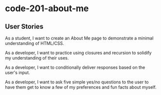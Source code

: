 # code-201-about-me

## User Stories

As a student, I want to create an About Me page to demonstrate a minimal understanding of HTML/CSS.

As a developer, I want to practice using closures and recursion to solidify my understanding of their uses.

As a developer, I want to conditionally deliver responses based on the user's input.

As a developer, I want to ask five simple yes/no questions to the user to have them get to know a few of my preferences and fun facts about myself.